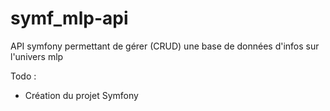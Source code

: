 # symf_mlp-api
API symfony permettant de gérer (CRUD) une base de données d'infos sur l'univers mlp

Todo :
- Création du projet Symfony
